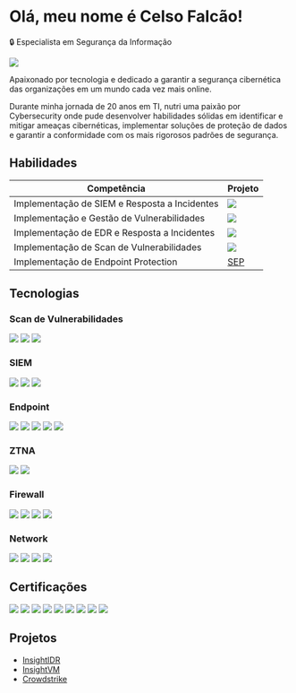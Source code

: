 # Olá, meu nome é Celso Falcão!

🔒 Especialista em Segurança da Informação

<a href="www.linkedin.com/in/celsofalcao"><img src="https://img.shields.io/badge/-LinkedIn-0072b1?&style=for-the-badge&logo=linkedin&logoColor=white" /></a>

Apaixonado por tecnologia e dedicado a garantir a segurança cibernética das organizações em um mundo cada vez mais online.

Durante minha jornada de 20 anos em TI, nutri uma paixão por Cybersecurity onde pude desenvolver habilidades sólidas em identificar e mitigar ameaças cibernéticas, implementar soluções de proteção de dados e garantir a conformidade com os mais rigorosos padrões de segurança.

## Habilidades

| Competência                                   | Projeto                    |
|-----------------------------------------------|----------------------------|
| Implementação de SIEM e Resposta a Incidentes  | <a href="https://github.com/celsofalcao/insightidr"><img src="https://img.shields.io/badge/Rapid7-InsightIDR-blue?logo=rapid7&style=for-the-badge"></a>|
| Implementação e Gestão de Vulnerabilidades     | <a href="https://github.com/celsofalcao/insightvm"><img src="https://img.shields.io/badge/Rapid7-InsightVM-blue?logo=rapid7&style=for-the-badge"></a>|
| Implementação de EDR e Resposta a Incidentes   | <a href="https://github.com/celsofalcao/crowdstrike"><img src="https://img.shields.io/badge/Crowdstrike-Falcon-red?logo=crowdstrike&style=for-the-badge"></a>|
| Implementação de Scan de Vulnerabilidades      | <a href="https://github.com/celsofalcao"><img src="https://img.shields.io/badge/Qualys_VMDR-005571?logo=qualys&style=for-the-badge"></a>|
| Implementação de Endpoint Protection           | <a href="https://github.com/celsofalcao">SEP</a>|


## Tecnologias
### Scan de Vulnerabilidades
<div>
    <img src="https://img.shields.io/badge/Rapid7-InsightVM-blue?logo=rapid7&style=for-the-badge" />
    <img src="https://img.shields.io/badge/Tenable-006400?logo=tenable&style=for-the-badge" />
    <img src="https://img.shields.io/badge/Qualys_VMDR-005571?logo=qualys&style=for-the-badge" />
</div>

### SIEM
<div>
    <img src="https://img.shields.io/badge/Rapid7-InsightIDR-blue?logo=rapid7&style=for-the-badge" />
    <img src="https://img.shields.io/badge/-Splunk-000000?&style=for-the-badge&logo=Splunk&logoColor=white" />
    <img src="https://img.shields.io/badge/-QRadar-blue?logo=ibm&style=for-the-badge" />
</div>

### Endpoint
<div>
    <img src="https://img.shields.io/badge/SentinelOne-orange?logo=sentinelone&style=for-the-badge" />
    <img src="https://img.shields.io/badge/CarbonBlack-black?logo=carbonblack&style=for-the-badge" />
    <img src="https://img.shields.io/badge/CrowdStrike-red?logo=crowdstrike&style=for-the-badge" />
    <img src="https://img.shields.io/badge/Cylance-black?logo=cylance&style=for-the-badge" />
    <img src="https://img.shields.io/badge/-Velociraptor-006400?&style=for-the-badge&logo=Velociraptor&logoColor=white" />
</div>

### ZTNA
<div>
    <img src="https://img.shields.io/badge/Zscaler-green?logo=zscaler&style=for-the-badge" />
    <img src="https://img.shields.io/badge/Netskope-blue?logo=netskope&style=for-the-badge" />
</div>

### Firewall
<div>
    <img src="https://img.shields.io/badge/-FortiGate-gray?&style=for-the-badge&logo=fortinet&logoColor=white" />
    <img src="https://img.shields.io/badge/Sophos-blue?logo=sophos&style=for-the-badge" />
    <img src="https://img.shields.io/badge/-WatchGuard-FF0000?&style=for-the-badge&logo=watchguard&logoColor=whhite" />
    <img src="https://img.shields.io/badge/pfSense-blue?logo=pfSense&style=for-the-badge" />
</div>

### Network
<div>
    <img src="https://img.shields.io/badge/-Wireshark-1679A7?&style=for-the-badge&logo=Wireshark&logoColor=white" />
    <img src="https://img.shields.io/badge/-TCPDump-006400?logo=tcpdumpk&style=for-the-badge" />
    <img src="https://img.shields.io/badge/NetworkMiner-005571?logo=networkminer&style=for-the-badge" />
    <img src="https://img.shields.io/badge/-Zeek-777BB4?&style=for-the-badge&logo=Zeek&logoColor=white" />
</div>

## Certificações
<div>
    <img src="https://img.shields.io/badge/CySA%2B-blue?logo=comptia&style=for-the-badge" />
    <img src="https://img.shields.io/badge/-Security%2B-FF0000?&style=for-the-badge&logo=CompTIA&logoColor=white" />
    <img src="https://img.shields.io/badge/CSAP-blue?logo=comptia&style=for-the-badge" />
    <img src="https://img.shields.io/badge/ISO%2FIEC_27001-006400?logo=iso&style=for-the-badge" />
    <img src="https://img.shields.io/badge/COBIT-purple?logo=isaca&style=for-the-badge" />
    <img src="https://img.shields.io/badge/Qualys-005571?logo=qualys&style=for-the-badge" />
    <img src="https://img.shields.io/badge/MCSA-0078D4?logo=microsoft&style=for-the-badge" />
    <img src="https://img.shields.io/badge/MCITP-0078D4?logo=microsoft&style=for-the-badge" />
    <img src="https://img.shields.io/badge/MCTS-0078D4?logo=microsoft&style=for-the-badge" />
</div>

## Projetos
- <a href="https://github.com/celsofalcao/insightidr">InsightIDR</a>
- <a href="https://github.com/celsofalcao/insightvm">InsightVM</a>
- <a href="https://github.com/celsofalcao/crowdstrike">Crowdstrike</a>
